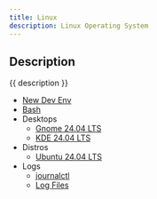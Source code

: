 ```yaml
---
title: Linux
description: Linux Operating System
---
```


## Description

{{ description }}

- [New Dev Env](new-dev-env.md)
- [Bash](bash/fav-bash-cmds.md)
- Desktops
    - [Gnome 24.04 LTS](desktops/gnome-24.04/index.md)
    - [KDE 24.04 LTS](desktops/kubuntu-24.04/index.md)
- Distros
    - [Ubuntu 24.04 LTS](distros/ubuntu-24.04%20/index.md)
- Logs
    - [journalctl](journalctl.md)
    - [Log Files](logs.md)

